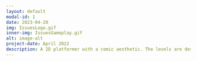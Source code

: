 ```yaml
---
layout: default
modal-id: 1
date: 2023-04-20
img: IssuesLogo.gif
inner-img: IssuesGameplay.gif
alt: image-alt
project-date: April 2022
description: A 2D platformer with a comic aesthetic. The levels are designed to resemble a comic panel. <i>Issues</i> was developed by a team of 4. <br> I was the animator of the game. <p>PLAY ON <a href="https://scara2016.itch.io/issues-demo" target="_blank">Itch.io</a></p>
---
```

